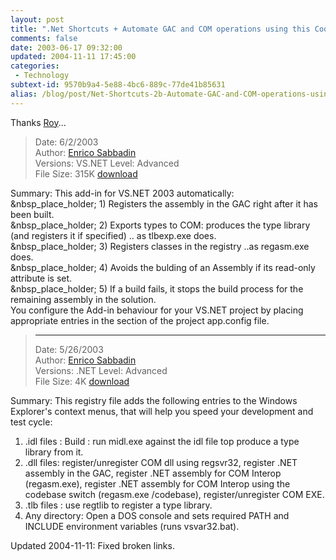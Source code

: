 ```yaml
---
layout: post
title: ".Net Shortcuts + Automate GAC and COM operations using this Cool Add-in"
comments: false
date: 2003-06-17 09:32:00
updated: 2004-11-11 17:45:00
categories:
 - Technology
subtext-id: 9570b9a4-5e88-4bc6-889c-77de41b85631
alias: /blog/post/Net-Shortcuts-2b-Automate-GAC-and-COM-operations-using-this-Cool-Add-in.aspx
---
```



Thanks [Roy](http://weblogs.asp.net/rosherove/)...

> Date: 6/2/2003  
Author: [Enrico Sabbadin](mailto:esabbadin@vb2themax.com)  
Versions: VS.NET Level: Advanced   
File Size: 315K [download](http://www.devx.com/vb2themax/CodeDownload/19802)  
  
Summary: This add-in for VS.NET 2003 automatically:  
&nbsp_place_holder; 1) Registers the assembly in the GAC right after it has been built.  
&nbsp_place_holder; 2) Exports types to COM: produces the type library (and registers it if specified) .. as tlbexp.exe does.  
&nbsp_place_holder; 3) Registers classes in the registry ..as regasm.exe does.  
&nbsp_place_holder; 4) Avoids the bulding of an Assembly if its read-only attribute is set.  
&nbsp_place_holder; 5) If a build fails, it stops the build process for the remaining assembly in the solution.  
You configure the Add-in behaviour for your VS.NET project by placing appropriate entries in the section of the project app.config file. 
> 
> ----------------------------------------------------
> 
> Date: 5/26/2003  
Author: [Enrico Sabbadin](http://www.sabbasoft.com/netutilities.htm)  
Versions: .NET Level: Advanced   
File Size: 4K [download](http://www.devx.com/vb2themax/CodeDownload/19801)  
  
Summary: This registry file adds the following entries to the Windows Explorer's context menus, that will help you speed your development and test cycle:  
1) .idl files : Build : run midl.exe against the idl file top produce a type library from it.  
2) .dll files: register/unregister COM dll using regsvr32, register .NET assembly in the GAC, register .NET assembly for COM Interop (regasm.exe), register .NET assembly for COM Interop using the codebase switch (regasm.exe /codebase), register/unregister COM EXE.  
3) .tlb files : use regtlib to register a type library.  
4) Any directory: Open a DOS console and sets required PATH and INCLUDE environment variables (runs vsvar32.bat).

Updated 2004-11-11: Fixed broken links.
